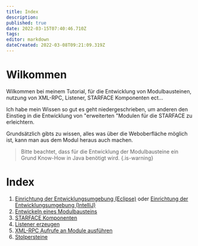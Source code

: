 ```yaml
---
title: Index
description: 
published: true
date: 2022-03-15T07:40:46.710Z
tags: 
editor: markdown
dateCreated: 2022-03-08T09:21:09.319Z
---
```


# Wilkommen

Wilkommen bei meinem Tutorial, für die Entwicklung von Modulbausteinen, nutzung von XML-RPC, Listener, STARFACE Komponenten ect...

Ich habe mein Wissen so gut es geht niedergeschrieben, um anderen den Einstieg in die Entwicklung von "erweiterten "Modulen für die STARFACE zu erleichtern.

Grundsätzlich gibts zu wissen, alles was über die Weboberfläche möglich ist, kann man aus dem Modul heraus auch machen.

> Bitte beachtet, dass für die Entwicklung der Modulbausteine ein Grund Know-How in Java benötigt wird.
{.is-warning}

# Index

1. [Einrichtung der Entwicklungsumgebung (Eclipse)](/de/Tutorial-für-Entwickler/ide_eclipse) oder [Einrichtung der Entwicklungsumgebung (IntelliJ)](/de/Tutorial-für-Entwickler/intellij_idea)
2. [Entwickeln eines Modulbausteins](/de/Tutorial-für-Entwickler/dev_moduleblock)
3. [STARFACE Komponenten](/de/Tutorial-für-Entwickler/dev_components)
4. [Listener erzeugen](/de/Tutorial-für-Entwickler/dev_eventsubscriber)
5. [XML-RPC Aufrufe an Module ausführen](/de/Tutorial-für-Entwickler/dev_xmlrpc)
6. [Stolpersteine](/de/Tutorial-für-Entwickler/dev_known_problems)
